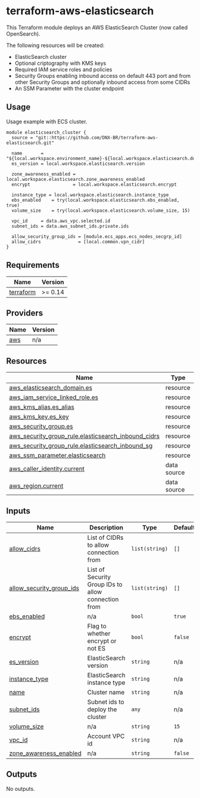 # terraform-aws-elasticsearch

This Terraform module deploys an AWS ElasticSearch Cluster (now called OpenSearch).

The following resources will be created:
- ElasticSearch cluster
- Optional criptography with KMS keys
- Required IAM service roles and policies
- Security Groups enabling inbound access on default 443 port and from other Security Groups and optionally inbound access from some CIDRs
- An SSM Parameter with the cluster endpoint

## Usage
Usage example with ECS cluster.
```hcl
module elasticsearch_cluster {
  source = "git::https://github.com/DNX-BR/terraform-aws-elasticsearch.git"

  name       = "${local.workspace.environment_name}-${local.workspace.elasticsearch.domain}"
  es_version = local.workspace.elasticsearch.version

  zone_awareness_enabled = local.workspace.elasticsearch.zone_awareness_enabled
  encrypt                = local.workspace.elasticsearch.encrypt

  instance_type = local.workspace.elasticsearch.instance_type
  ebs_enabled    = try(local.workspace.elasticsearch.ebs_enabled, true)
  volume_size    = try(local.workspace.elasticsearch.volume_size, 15)

  vpc_id     = data.aws_vpc.selected.id
  subnet_ids = data.aws_subnet_ids.private.ids

  allow_security_group_ids = [module.ecs_apps.ecs_nodes_secgrp_id]
  allow_cidrs              = [local.common.vpn_cidr]
}
```

## Requirements

| Name | Version |
|------|---------|
| <a name="requirement_terraform"></a> [terraform](#requirement\_terraform) | >= 0.14 |

## Providers

| Name | Version |
|------|---------|
| <a name="provider_aws"></a> [aws](#provider\_aws) | n/a |


## Resources

| Name | Type |
|------|------|
| [aws_elasticsearch_domain.es](https://registry.terraform.io/providers/hashicorp/aws/latest/docs/resources/elasticsearch_domain) | resource |
| [aws_iam_service_linked_role.es](https://registry.terraform.io/providers/hashicorp/aws/latest/docs/resources/iam_service_linked_role) | resource |
| [aws_kms_alias.es_alias](https://registry.terraform.io/providers/hashicorp/aws/latest/docs/resources/kms_alias) | resource |
| [aws_kms_key.es_key](https://registry.terraform.io/providers/hashicorp/aws/latest/docs/resources/kms_key) | resource |
| [aws_security_group.es](https://registry.terraform.io/providers/hashicorp/aws/latest/docs/resources/security_group) | resource |
| [aws_security_group_rule.elasticsearch_inbound_cidrs](https://registry.terraform.io/providers/hashicorp/aws/latest/docs/resources/security_group_rule) | resource |
| [aws_security_group_rule.elasticsearch_inbound_sg](https://registry.terraform.io/providers/hashicorp/aws/latest/docs/resources/security_group_rule) | resource |
| [aws_ssm_parameter.elasticsearch](https://registry.terraform.io/providers/hashicorp/aws/latest/docs/resources/ssm_parameter) | resource |
| [aws_caller_identity.current](https://registry.terraform.io/providers/hashicorp/aws/latest/docs/data-sources/caller_identity) | data source |
| [aws_region.current](https://registry.terraform.io/providers/hashicorp/aws/latest/docs/data-sources/region) | data source |

## Inputs

| Name | Description | Type | Default | Required |
|------|-------------|------|---------|:--------:|
| <a name="input_allow_cidrs"></a> [allow\_cidrs](#input\_allow\_cidrs) | List of CIDRs to allow connection from | `list(string)` | `[]` | no |
| <a name="input_allow_security_group_ids"></a> [allow\_security\_group\_ids](#input\_allow\_security\_group\_ids) | List of Security Group IDs to allow connection from | `list(string)` | `[]` | no |
| <a name="input_ebs_enabled"></a> [ebs\_enabled](#input\_ebs\_enabled) | n/a | `bool` | `true` | no |
| <a name="input_encrypt"></a> [encrypt](#input\_encrypt) | Flag to whether encrypt or not ES | `bool` | `false` | no |
| <a name="input_es_version"></a> [es\_version](#input\_es\_version) | ElasticSearch version | `string` | n/a | yes |
| <a name="input_instance_type"></a> [instance\_type](#input\_instance\_type) | ElasticSearch instance type | `string` | n/a | yes |
| <a name="input_name"></a> [name](#input\_name) | Cluster name | `string` | n/a | yes |
| <a name="input_subnet_ids"></a> [subnet\_ids](#input\_subnet\_ids) | Subnet ids to deploy the cluster | `any` | n/a | yes |
| <a name="input_volume_size"></a> [volume\_size](#input\_volume\_size) | n/a | `string` | `15` | no |
| <a name="input_vpc_id"></a> [vpc\_id](#input\_vpc\_id) | Account VPC id | `string` | n/a | yes |
| <a name="input_zone_awareness_enabled"></a> [zone\_awareness\_enabled](#input\_zone\_awareness\_enabled) | n/a | `string` | `false` | no |

## Outputs

No outputs.
